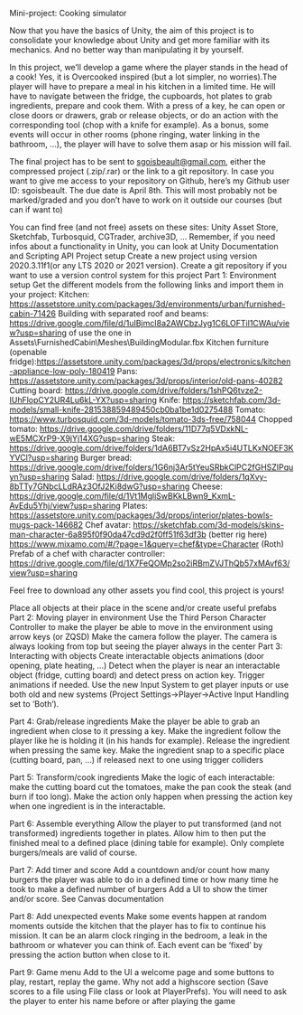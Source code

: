 Mini-project: Cooking simulator

Now that you have the basics of Unity, the aim of this project is to consolidate your knowledge about Unity and get more familiar with its mechanics. And no better way than manipulating it by yourself.

In this project, we’ll develop a game where the player stands in the head of a cook! Yes, it is Overcooked inspired (but a lot simpler, no worries).The player will have to prepare a meal in his kitchen in a limited time. He will have to navigate between the fridge, the cupboards, hot plates to grab ingredients, prepare and cook them. With a press of a key, he can open or close doors or drawers, grab or release objects, or do an action with the corresponding tool (chop with a knife for example).
As a bonus, some events will occur in other rooms (phone ringing, water linking in the bathroom, …), the player will have to solve them asap or his mission will fail.


The final project has to be sent to sgoisbeault@gmail.com, either the compressed project (.zip/.rar) or the link to a git repository. In case you want to give me access to your repository on Github, here’s my Github user ID: sgoisbeault. The due date is April 8th. This will most probably not be marked/graded and you don’t have to work on it outside our courses (but can if want to)

You can find free (and not free) assets on these sites: Unity Asset Store, Sketchfab, Turbosquid, CGTrader, archive3D, …
Remember, if you need infos about a functionality in Unity, you can look at Unity Documentation and Scripting API
Project setup
Create a new project using version 2020.3.11f1(or any LTS 2020 or 2021 version). 
Create a git repository if you want to use a version control system for this project
Part 1: Environment setup
Get the different models from the following links and import them in your project:
Kitchen: https://assetstore.unity.com/packages/3d/environments/urban/furnished-cabin-71426
Building with separated roof and beams: https://drive.google.com/file/d/1uIBjmcI8a2AWCbzJyg1C6LOFTil1CWAu/view?usp=sharing of use the one in Assets\FurnishedCabin\Meshes\BuildingModular.fbx
Kitchen furniture (openable fridge):https://assetstore.unity.com/packages/3d/props/electronics/kitchen-appliance-low-poly-180419 
Pans: https://assetstore.unity.com/packages/3d/props/interior/old-pans-40282
Cutting board: https://drive.google.com/drive/folders/1shPQ6tvze2-IUhFlopCY2UR4Lu6kL-YX?usp=sharing
Knife: https://sketchfab.com/3d-models/small-knife-281538859489450cb0ba1be1d0275488
Tomato: https://www.turbosquid.com/3d-models/tomato-3ds-free/758044
Chopped tomato: https://drive.google.com/drive/folders/11D77q5VDxkNL-wE5MCXrP9-X9jYj14XG?usp=sharing
Steak: https://drive.google.com/drive/folders/1dA6BT7vSz2HpAx5i4UTLKxNOEF3KYVCl?usp=sharing
Burger bread: https://drive.google.com/drive/folders/1G6nj3Ar5tYeuSRbkClPC2fGHSZIPquyn?usp=sharing
Salad: https://drive.google.com/drive/folders/1qXvy-8bTTy7GNbcLLdRAz3OfJ2Ki8dwG?usp=sharing
Cheese: https://drive.google.com/file/d/1Vt1MgliSwBKkLBwn9_KxmL-AvEdu5Yhj/view?usp=sharing
Plates: https://assetstore.unity.com/packages/3d/props/interior/plates-bowls-mugs-pack-146682
Chef avatar: https://sketchfab.com/3d-models/skins-man-character-6a895f0f90da47cd9d2f0ff51f63df3b (better rig here)
https://www.mixamo.com/#/?page=1&query=chef&type=Character (Roth)
Prefab of a chef with character controller: https://drive.google.com/file/d/1X7FeQOMp2so2iRBmZVJThQb57xMAvf63/view?usp=sharing

Feel free to download any other assets you find cool, this project is yours!

Place all objects at their place in the scene and/or create useful prefabs
Part 2: Moving player in environment
Use the Third Person Character Controller to make the player be able to move in the environment using arrow keys (or ZQSD)
Make the camera follow the player. The camera is always looking from top but seeing the player always in the center
Part 3: Interacting with objects
Create interactable objects animations (door opening, plate heating, …)
Detect when the player is near an interactable object (fridge, cutting board) and detect press on action key. Trigger animations if needed.
Use the new Input System to get player inputs or use both old and new systems (Project Settings->Player->Active Input Handling set to ‘Both’).

Part 4: Grab/release ingredients
Make the player be able to grab an ingredient when close to it pressing a key. Make the ingredient follow the player like he is holding it (in his hands for example). Release the ingredient when pressing the same key.
Make the ingredient snap to a specific place (cutting board, pan, …) if released next to one using trigger colliders

Part 5: Transform/cook ingredients
Make the logic of each interactable: make the cutting board cut the tomatoes, make the pan cook the steak (and burn if too long).
Make the action only happen when pressing the action key when one ingredient is in the interactable.

Part 6: Assemble everything
Allow the player to put transformed (and not transformed) ingredients together in plates. Allow him to then put the finished meal to a defined place (dining table for example). Only complete burgers/meals are valid of course. 

Part 7: Add timer and score
Add a countdown and/or count how many burgers the player was able to do in a defined time or how many time he took to make a defined number of burgers
Add a UI to show the timer and/or score. See Canvas documentation

Part 8: Add unexpected events
Make some events happen at random moments outside the kitchen that the player has to fix to continue his mission. It can be an alarm clock ringing in the bedroom, a leak in the bathroom or whatever you can think of. Each event can be ‘fixed’ by pressing the action button when close to it.

Part 9: Game menu
Add to the UI a welcome page and some buttons to play, restart, replay the game.
Why not add a highscore section (Save scores to a file using File class or look at PlayerPrefs). You will need to ask the player to enter his name before or after playing the game
